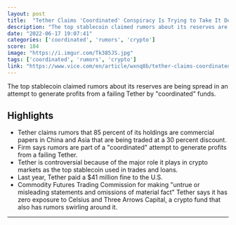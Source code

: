 ```yaml
---
layout: post
title:  "Tether Claims 'Coordinated' Conspiracy Is Trying to Take It Down"
description: "The top stablecoin claimed rumors about its reserves are being spread in an attempt to generate profits from a failing Tether by \"coordinated\" funds."
date: "2022-06-17 19:07:41"
categories: ['coordinated', 'rumors', 'crypto']
score: 184
image: "https://i.imgur.com/Tk385JS.jpg"
tags: ['coordinated', 'rumors', 'crypto']
link: "https://www.vice.com/en/article/wxnq8b/tether-claims-coordinated-conspiracy-is-trying-to-take-it-down"
---
```


The top stablecoin claimed rumors about its reserves are being spread in an attempt to generate profits from a failing Tether by \"coordinated\" funds.

## Highlights

- Tether claims rumors that 85 percent of its holdings are commercial papers in China and Asia that are being traded at a 30 percent discount.
- Firm says rumors are part of a "coordinated" attempt to generate profits from a failing Tether.
- Tether is controversial because of the major role it plays in crypto markets as the top stablecoin used in trades and loans.
- Last year, Tether paid a $41 million fine to the U.S.
- Commodity Futures Trading Commission for making "untrue or misleading statements and omissions of material fact" Tether says it has zero exposure to Celsius and Three Arrows Capital, a crypto fund that also has rumors swirling around it.

---
